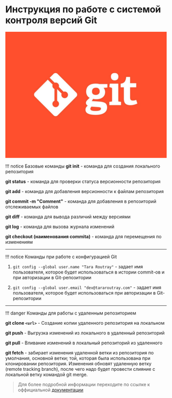 # Инструкция по работе с системой контроля версий Git #

![Git](./img/Git.jpg)

!!! notice Базовые команды
**git init** - команда для создания локального репозитория

**git status** - команда для проверки статуса версионности репозитория

**git add** - команда для добавления версионности к файлам репозитория

**git commit -m "Comment"** - команда для добавления в репозиторий отслеживаемых файлов

**git diff** - команда для вывода различий между версиями

**git log** - команда для вызова журнала изменений

**git checkout (наименования commita)** - команда для перемещения по изменениям

---

!!! notice Команды при работе с конфигурацией Git

1. ```git config --global user.name "Tara Routray"``` - задает имя пользователя, которое будет использоваться в истории commit-ов и при авторизации в Git-репозитории

2. ```git config --global user.email "dev@tararoutray.com"``` - задает имя пользователя, которое будет использоваться при авторизации в Git-репозитории

---

!!! danger Команды для работы с удаленным репозиторием

**git clone `<url>`** - Создание копии удаленного репозитория на локальном

**git push** - Выгрузка изменений из локального в удаленный репозиторий

**git pull** - Вливание изменений в локальный репозиторий из удаленного

**git fetch** - забирает изменения удаленной ветки из репозитория по умолчания, основной ветки; той, которая была использована при клонировании репозитория. Изменения обновят удаленную ветку (remote tracking branch), после чего надо будет провести слияние с локальной ветку командой git merge.

> Для более подробной информации переходите по ссылке к оффициальной [документации](https://git-scm.com/docs/git)  